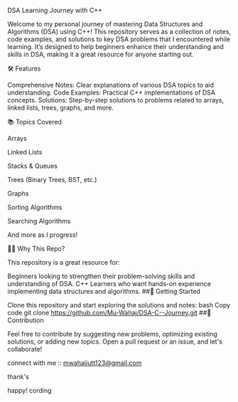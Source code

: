 DSA Learning Journey with C++

Welcome to my personal journey of mastering Data Structures and Algorithms (DSA) using C++! This repository serves as a collection of notes, code examples, and solutions to key DSA problems that I encountered while learning. It’s designed to help beginners enhance their understanding and skills in DSA, making it a great resource for anyone starting out.

🛠️ Features

Comprehensive Notes: Clear explanations of various DSA topics to aid understanding. Code Examples: Practical C++ implementations of DSA concepts. Solutions: Step-by-step solutions to problems related to arrays, linked lists, trees, graphs, and more.

📚 Topics Covered

Arrays

Linked Lists

Stacks & Queues

Trees (Binary Trees, BST, etc.)

Graphs

Sorting Algorithms

Searching Algorithms

And more as I progress!

👨‍💻 Why This Repo?

This repository is a great resource for:

Beginners looking to strengthen their problem-solving skills and understanding of DSA. C++ Learners who want hands-on experience implementing data structures and algorithms. ##🚀 Getting Started

Clone this repository and start exploring the solutions and notes:
bash Copy code git clone https://github.com/Mu-Wahaj/DSA-C--Journey.git ##📝 Contribution

Feel free to contribute by suggesting new problems, optimizing existing solutions, or adding new topics. Open a pull request or an issue, and let's collaborate!

connect with me ::
mwahajjutt123@gmail.com

thank's

happy! cording
